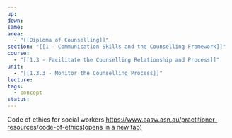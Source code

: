 ```yaml
---
up: 
down: 
same: 
area:
  - "[[Diploma of Counselling]]"
section: "[[1 - Communication Skills and the Counselling Framework]]"
course:
  - "[[1.3 - Facilitate the Counselling Relationship and Process]]"
unit:
  - "[[1.3.3 - Monitor the Counselling Process]]"
lecture: 
tags:
  - concept
status:
---
```

Code of ethics for social workers
[https://www.aasw.asn.au/practitioner-resources/code-of-ethics(opens in a new tab)](https://www.aasw.asn.au/practitioner-resources/code-of-ethics)